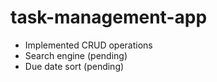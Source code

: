 # task-management-app

- Implemented CRUD operations
- Search engine (pending)
- Due date sort (pending)
